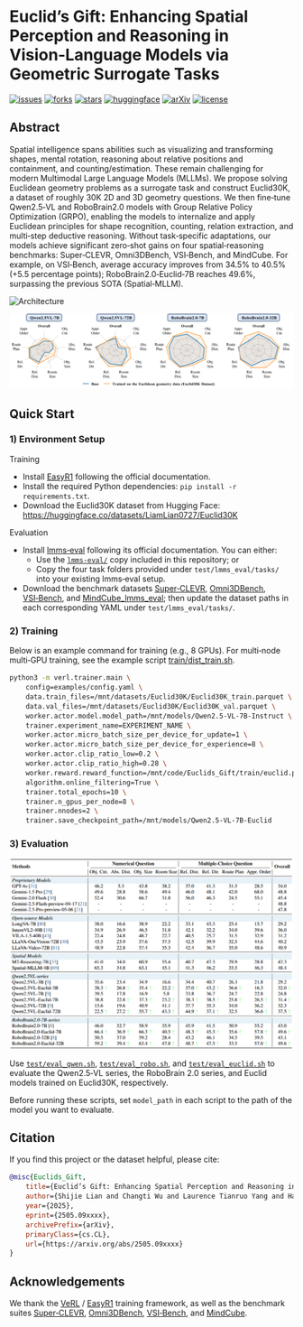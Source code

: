 # Euclid’s Gift: Enhancing Spatial Perception and Reasoning in Vision‑Language Models via Geometric Surrogate Tasks
[![issues](https://img.shields.io/github/issues/LiamLian0727/Euclids_Gift)](https://github.com/LiamLian0727/Euclids_Gift/issues)
[![forks](https://img.shields.io/github/forks/LiamLian0727/Euclids_Gift?style=flat&color=orange)](https://github.com/LiamLian0727/Euclids_Gift/fork)
[![stars](https://img.shields.io/github/stars/LiamLian0727/Euclids_Gift?style=flat&color=red)](https://github.com/LiamLian0727/Euclids_Gift/stargazers)
[![huggingface](https://img.shields.io/badge/%F0%9F%A4%97%20Hugging%20Face-Dataset-FFD21E)](https://huggingface.co/datasets/LiamLian0727/Euclid30K)
[![arXiv](https://img.shields.io/badge/arXiv-2509.xxxxx-b31b1b.svg)](https://arxiv.org/abs/2509.xxxxx)
[![license](https://img.shields.io/github/license/LiamLian0727/Euclids_Gift)](LICENSE)

## Abstract
Spatial intelligence spans abilities such as visualizing and transforming shapes, mental rotation, reasoning about relative positions and containment, and counting/estimation. These remain challenging for modern Multimodal Large Language Models (MLLMs). We propose solving Euclidean geometry problems as a surrogate task and construct Euclid30K, a dataset of roughly 30K 2D and 3D geometry questions. We then fine‑tune Qwen2.5‑VL and RoboBrain2.0 models with Group Relative Policy Optimization (GRPO), enabling the models to internalize and apply Euclidean principles for shape recognition, counting, relation extraction, and multi‑step deductive reasoning. Without task‑specific adaptations, our models achieve significant zero‑shot gains on four spatial‑reasoning benchmarks: Super‑CLEVR, Omni3DBench, VSI‑Bench, and MindCube. For example, on VSI‑Bench, average accuracy improves from 34.5% to 40.5% (+5.5 percentage points); RoboBrain2.0‑Euclid‑7B reaches 49.6%, surpassing the previous SOTA (Spatial‑MLLM).

![Architecture](assert/arch.png)

![Gain](assert/gain.png)

## Quick Start

### 1) Environment Setup
Training
- Install [EasyR1](https://github.com/hiyouga/EasyR1) following the official documentation.
- Install the required Python dependencies: `pip install -r requirements.txt`.
- Download the Euclid30K dataset from Hugging Face: https://huggingface.co/datasets/LiamLian0727/Euclid30K

Evaluation
- Install [lmms‑eval](https://github.com/EvolvingLMMs-Lab/lmms-eval) following its official documentation. You can either:
  - Use the [`lmms-eval/`](https://github.com/EvolvingLMMs-Lab/lmms-eval) copy included in this repository; or
  - Copy the four task folders provided under `test/lmms_eval/tasks/` into your existing lmms‑eval setup.
- Download the benchmark datasets [Super‑CLEVR](https://huggingface.co/datasets/MMInstruction/SuperClevr_Val), [Omni3DBench](https://huggingface.co/datasets/dmarsili/Omni3D-Bench), [VSI‑Bench](https://huggingface.co/datasets/nyu-visionx/VSI-Bench), and [MindCube_lmms_eval](https://huggingface.co/datasets/LiamLian0727/MindCube_lmms_eval); then update the dataset paths in each corresponding YAML under `test/lmms_eval/tasks/`.

### 2) Training

Below is an example command for training (e.g., 8 GPUs). For multi‑node multi‑GPU training, see the example script [train/dist_train.sh](train/dist_train.sh).

```bash
python3 -m verl.trainer.main \
    config=examples/config.yaml \
    data.train_files=/mnt/datasets/Euclid30K/Euclid30K_train.parquet \
    data.val_files=/mnt/datasets/Euclid30K/Euclid30K_val.parquet \
    worker.actor.model.model_path=/mnt/models/Qwen2.5-VL-7B-Instruct \
    trainer.experiment_name=EXPERIMENT_NAME \
    worker.actor.micro_batch_size_per_device_for_update=1 \
    worker.actor.micro_batch_size_per_device_for_experience=8 \
    worker.actor.clip_ratio_low=0.2 \
    worker.actor.clip_ratio_high=0.28 \
    worker.reward.reward_function=/mnt/code/Euclids_Gift/train/euclid.py:compute_score \
    algorithm.online_filtering=True \
    trainer.total_epochs=10 \
    trainer.n_gpus_per_node=8 \
    trainer.nnodes=2 \
    trainer.save_checkpoint_path=/mnt/models/Qwen2.5-VL-7B-Euclid
```

### 3) Evaluation

![Evaluation](assert/eval.png)

Use [`test/eval_qwen.sh`](test/eval_qwen.sh), [`test/eval_robo.sh`](test/eval_robo.sh), and [`test/eval_euclid.sh`](test/eval_euclid.sh) to evaluate the Qwen2.5‑VL series, the RoboBrain 2.0 series, and Euclid models trained on Euclid30K, respectively.

Before running these scripts, set `model_path` in each script to the path of the model you want to evaluate.

## Citation
If you find this project or the dataset helpful, please cite:
```bibtex
@misc{Euclids_Gift,
    title={Euclid’s Gift: Enhancing Spatial Perception and Reasoning in Vision-Language Models via Geometric Surrogate Tasks},
    author={Shijie Lian and Changti Wu and Laurence Tianruo Yang and Hang Yuan and Bin Yu and Lei Zhang and Kai Chen},
    year={2025},
    eprint={2505.09xxxx},
    archivePrefix={arXiv},
    primaryClass={cs.CL},
    url={https://arxiv.org/abs/2505.09xxxx}
}
```

## Acknowledgements
We thank the [VeRL](https://github.com/volcengine/verl) / [EasyR1](https://github.com/hiyouga/EasyR1) training framework, as well as the benchmark suites [Super‑CLEVR](https://huggingface.co/datasets/MMInstruction/SuperClevr_Val), [Omni3DBench](https://huggingface.co/datasets/dmarsili/Omni3D-Bench), [VSI‑Bench](https://huggingface.co/datasets/nyu-visionx/VSI-Bench), and [MindCube](https://huggingface.co/datasets/MLL-Lab/MindCube).